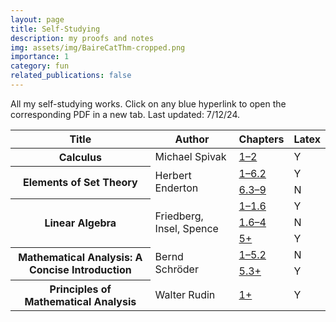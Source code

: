 ```yaml
---
layout: page
title: Self-Studying
description: my proofs and notes
img: assets/img/BaireCatThm-cropped.png
importance: 1
category: fun
related_publications: false
---
```


All my self-studying works. Click on any blue hyperlink to open the corresponding PDF in a new tab. Last updated: 7/12/24.

<table class="table">
  <thead>
    <tr>
      <th scope="col">Title</th>
      <th scope="col">Author</th>
      <th scope="col">Chapters</th>
      <th scope="col">Latex</th>
    </tr>
  </thead>
  <tbody>
    <tr>
      <th scope="row">Calculus</th>
      <td>Michael Spivak</td>
      <td><a href="https://grassglass.github.io/assets/pdf/Self-Study-PDFs/Spivak's-Calculus.pdf" target="_blank">1–2</a></td>
      <td>Y</td>
    </tr>
    <tr>
      <th scope="row" rowspan=2>Elements of Set Theory</th>
      <td rowspan=2>Herbert Enderton</td>
      <td><a href="https://grassglass.github.io/assets/pdf/Self-Study-PDFs/Enderton'sElementsofSetTheory.pdf" target="_blank">1–6.2</a></td>
      <td>Y</td>
    </tr>
    <tr>
      <td><a href="https://grassglass.github.io/assets/pdf/Self-Study-PDFs/Enderton-Handwritten.pdf" target="_blank">6.3–9</a></td>
      <td colspan="2">N</td>
    </tr>
    <tr>
      <th scope="row" rowspan=3>Linear Algebra</th>
      <td rowspan=3>Friedberg, Insel, Spence</td>
      <td><a href="https://grassglass.github.io/assets/pdf/Self-Study-PDFs/Linear-Algebra-By-FIS.pdf" target="_blank">1–1.6</a></td>
      <td>Y</td>
    </tr>
    <tr>
      <td><a href="https://grassglass.github.io/assets/pdf/Self-Study-PDFs/FIS-Handwritten.pdf" target="_blank">1.6–4</a></td>
      <td colspan="2">N</td>
    </tr>
    <tr>
      <td><a href="https://grassglass.github.io/assets/pdf/Self-Study-PDFs/FIS-new.pdf" target="_blank">5+</a></td>
      <td colspan="2">Y</td>
    </tr>
    <tr>
      <th scope="row" rowspan=2>Mathematical Analysis: A Concise Introduction</th>
      <td rowspan=2>Bernd Schröder</td>
      <td><a href="https://grassglass.github.io/assets/pdf/Self-Study-PDFs/Schroder-Handwritten.pdf" target="_blank">1–5.2</a></td>
      <td>N</td>
    </tr>
    <tr>
      <td><a href="https://grassglass.github.io/assets/pdf/Self-Study-PDFs/Schroder.pdf" target="_blank">5.3+</a></td>
      <td colspan="2">Y</td>
    </tr>
    <tr>
      <th scope="row">Principles of Mathematical Analysis</th>
      <td>Walter Rudin</td>
      <td><a href="https://grassglass.github.io/assets/pdf/Self-Study-PDFs/Rudin.pdf" target="_blank">1+</a></td>
      <td>Y</td>
    </tr>
  </tbody>
</table>